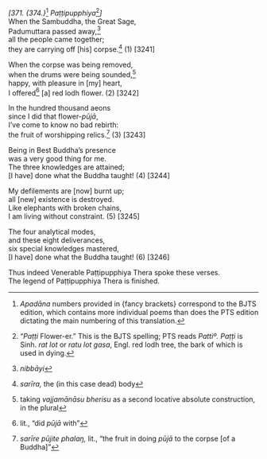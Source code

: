 *\[371. {374.}*[^1] *Paṭṭipupphiya*[^2]*\]*  
When the Sambuddha, the Great Sage,  
Padumuttara passed away,[^3]  
all the people came together;  
they are carrying off \[his\] corpse.[^4] (1) \[3241\]

When the corpse was being removed,  
when the drums were being sounded,[^5]  
happy, with pleasure in \[my\] heart,  
I offered[^6] \[a\] red lodh flower. (2) \[3242\]

In the hundred thousand aeons  
since I did that flower-*pūjā*,  
I’ve come to know no bad rebirth:  
the fruit of worshipping relics.[^7] (3) \[3243\]

Being in Best Buddha’s presence  
was a very good thing for me.  
The three knowledges are attained;  
\[I have\] done what the Buddha taught! (4) \[3244\]

My defilements are \[now\] burnt up;  
all \[new\] existence is destroyed.  
Like elephants with broken chains,  
I am living without constraint. (5) \[3245\]

The four analytical modes,  
and these eight deliverances,  
six special knowledges mastered,  
\[I have\] done what the Buddha taught! (6) \[3246\]

Thus indeed Venerable Paṭṭipupphiya Thera spoke these verses.  
The legend of Paṭṭipupphiya Thera is finished.

[^1]: *Apadāna* numbers provided in {fancy brackets} correspond to the
    BJTS edition, which contains more individual poems than does the PTS
    edition dictating the main numbering of this translation.

[^2]: “*Paṭṭi* Flower-er.” This is the BJTS spelling; PTS reads *Pattiº.
    Paṭṭi* is Sinh. *rat lot* or *ratu lot gasa*, Engl. red lodh tree,
    the bark of which is used in dying.

[^3]: *nibbāyi*

[^4]: *sarīra,* the (in this case dead) body

[^5]: taking *vajjamānāsu bherisu* as a second locative absolute
    construction, in the plural

[^6]: lit., “did *pūjā* with”

[^7]: *sarīre pūjite phalaŋ,* lit., “the fruit in doing *pūjā* to the
    corpse \[of a Buddha\]”
